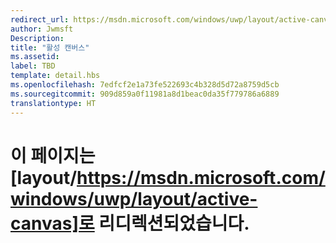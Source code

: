 ```yaml
---
redirect_url: https://msdn.microsoft.com/windows/uwp/layout/active-canvas
author: Jwmsft
Description: 
title: "활성 캔버스"
ms.assetid: 
label: TBD
template: detail.hbs
ms.openlocfilehash: 7edfcf2e1a73fe522693c4b328d5d72a8759d5cb
ms.sourcegitcommit: 909d859a0f11981a8d1beac0da35f779786a6889
translationtype: HT
---
```

# <a name="this-page-has-been-redirected-to-layouthttpsmsdnmicrosoftcomwindowsuwplayoutactive-canvas"></a>이 페이지는 [layout/https://msdn.microsoft.com/windows/uwp/layout/active-canvas]로 리디렉션되었습니다.